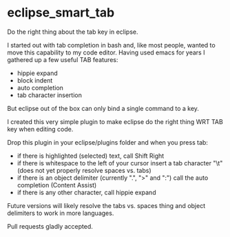 eclipse_smart_tab
=================

Do the right thing about the tab key in eclipse.

I started out with tab completion in bash and, like most people, wanted to move this capability to my code editor.
Having used emacs for years I gathered up a few useful TAB features:

* hippie expand
* block indent
* auto completion
* tab character insertion

But eclipse out of the box can only bind a single command to a key.

I created this very simple plugin to make eclipse do the right thing WRT TAB key when editing code.

Drop this plugin in your eclipse/plugins folder and when you press tab:

* if there is highlighted (selected) text, call Shift Right
* if there is whitespace to the left of your cursor insert a tab character "\t" (does not yet properly resolve spaces vs. tabs)
* if there is an object delimiter (currently ".", ">" and ":") call the auto completion (Content Assist)
* if there is any other character, call hippie expand

Future versions will likely resolve the tabs vs. spaces thing and object delimiters to work in more languages.

Pull requests gladly accepted.

